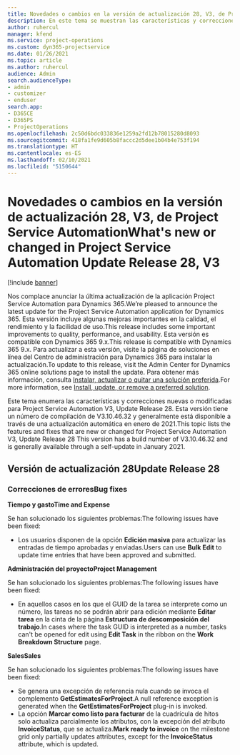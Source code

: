 ```yaml
---
title: Novedades o cambios en la versión de actualización 28, V3, de Project Service Automation
description: En este tema se muestran las características y correcciones que están disponibles en la versión de actualización 28, V3, de Project Service Automation.
author: ruhercul
manager: kfend
ms.service: project-operations
ms.custom: dyn365-projectservice
ms.date: 01/26/2021
ms.topic: article
ms.author: ruhercul
audience: Admin
search.audienceType:
- admin
- customizer
- enduser
search.app:
- D365CE
- D365PS
- ProjectOperations
ms.openlocfilehash: 2c50d6bdc033836e1259a2fd12b78015280d8093
ms.sourcegitcommit: 418fa1fe9d605b8faccc2d5dee1b04b4e753f194
ms.translationtype: HT
ms.contentlocale: es-ES
ms.lasthandoff: 02/10/2021
ms.locfileid: "5150644"
---
```

# <a name="whats-new-or-changed-in-project-service-automation-update-release-28-v3"></a><span data-ttu-id="1e65d-103">Novedades o cambios en la versión de actualización 28, V3, de Project Service Automation</span><span class="sxs-lookup"><span data-stu-id="1e65d-103">What's new or changed in Project Service Automation Update Release 28, V3</span></span>

[!include [banner](../includes/psa-now-project-operations.md)]

<span data-ttu-id="1e65d-104">Nos complace anunciar la última actualización de la aplicación Project Service Automation para Dynamics 365.</span><span class="sxs-lookup"><span data-stu-id="1e65d-104">We’re pleased to announce the latest update for the Project Service Automation application for Dynamics 365.</span></span> <span data-ttu-id="1e65d-105">Esta versión incluye algunas mejoras importantes en la calidad, el rendimiento y la facilidad de uso.</span><span class="sxs-lookup"><span data-stu-id="1e65d-105">This release includes some important improvements to quality, performance, and usability.</span></span> <span data-ttu-id="1e65d-106">Esta versión es compatible con Dynamics 365 9.x.</span><span class="sxs-lookup"><span data-stu-id="1e65d-106">This release is compatible with Dynamics 365 9.x.</span></span> <span data-ttu-id="1e65d-107">Para actualizar a esta versión, visite la página de soluciones en línea del Centro de administración para Dynamics 365 para instalar la actualización.</span><span class="sxs-lookup"><span data-stu-id="1e65d-107">To update to this release, visit the Admin Center for Dynamics 365 online solutions page to install the update.</span></span> <span data-ttu-id="1e65d-108">Para obtener más información, consulta [Instalar, actualizar o quitar una solución preferida](https://docs.microsoft.com/power-platform/admin/install-remove-preferred-solution).</span><span class="sxs-lookup"><span data-stu-id="1e65d-108">For more information, see [Install, update, or remove a preferred solution](https://docs.microsoft.com/power-platform/admin/install-remove-preferred-solution).</span></span>

<span data-ttu-id="1e65d-109">Este tema enumera las características y correcciones nuevas o modificadas para Project Service Automation V3, Update Release 28. Esta versión tiene un número de compilación de V3.10.46.32 y generalmente está disponible a través de una actualización automática en enero de 2021.</span><span class="sxs-lookup"><span data-stu-id="1e65d-109">This topic lists the features and fixes that are new or changed for Project Service Automation V3, Update Release 28 This version has a build number of V3.10.46.32 and is generally available through a self-update in January 2021.</span></span>

## <a name="update-release-28"></a><span data-ttu-id="1e65d-110">Versión de actualización 28</span><span class="sxs-lookup"><span data-stu-id="1e65d-110">Update Release 28</span></span>

### <a name="bug-fixes"></a><span data-ttu-id="1e65d-111">Correcciones de errores</span><span class="sxs-lookup"><span data-stu-id="1e65d-111">Bug fixes</span></span>

<span data-ttu-id="1e65d-112">**Tiempo y gasto**</span><span class="sxs-lookup"><span data-stu-id="1e65d-112">**Time and Expense**</span></span>

<span data-ttu-id="1e65d-113">Se han solucionado los siguientes problemas:</span><span class="sxs-lookup"><span data-stu-id="1e65d-113">The following issues have been fixed:</span></span>

- <span data-ttu-id="1e65d-114">Los usuarios disponen de la opción **Edición masiva** para actualizar las entradas de tiempo aprobadas y enviadas.</span><span class="sxs-lookup"><span data-stu-id="1e65d-114">Users can use **Bulk Edit** to update time entries that have been approved and submitted.</span></span>

<span data-ttu-id="1e65d-115">**Administración del proyecto**</span><span class="sxs-lookup"><span data-stu-id="1e65d-115">**Project Management**</span></span>

<span data-ttu-id="1e65d-116">Se han solucionado los siguientes problemas:</span><span class="sxs-lookup"><span data-stu-id="1e65d-116">The following issues have been fixed:</span></span>

- <span data-ttu-id="1e65d-117">En aquellos casos en los que el GUID de la tarea se interprete como un número, las tareas no se podrán abrir para edición mediante **Editar tarea** en la cinta de la página **Estructura de descomposición del trabajo**.</span><span class="sxs-lookup"><span data-stu-id="1e65d-117">In cases where the task GUID is interpreted as a number, tasks can't be opened for edit using **Edit Task** in the ribbon on the **Work Breakdown Structure** page.</span></span>

<span data-ttu-id="1e65d-118">**Sales**</span><span class="sxs-lookup"><span data-stu-id="1e65d-118">**Sales**</span></span>

<span data-ttu-id="1e65d-119">Se han solucionado los siguientes problemas:</span><span class="sxs-lookup"><span data-stu-id="1e65d-119">The following issues have been fixed:</span></span>

- <span data-ttu-id="1e65d-120">Se genera una excepción de referencia nula cuando se invoca el complemento **GetEstimatesForProject**.</span><span class="sxs-lookup"><span data-stu-id="1e65d-120">A null reference exception is generated when the **GetEstimatesForProject** plug-in is invoked.</span></span>
- <span data-ttu-id="1e65d-121">La opción **Marcar como listo para facturar** de la cuadrícula de hitos solo actualiza parcialmente los atributos, con la excepción del atributo **InvoiceStatus**, que se actualiza.</span><span class="sxs-lookup"><span data-stu-id="1e65d-121">**Mark ready to invoice** on the milestone grid only partially updates attributes, except for the **InvoiceStatus** attribute, which is updated.</span></span>

